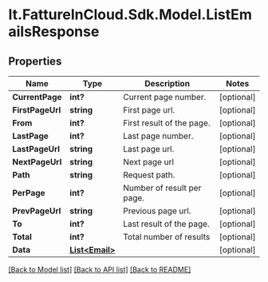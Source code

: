 # It.FattureInCloud.Sdk.Model.ListEmailsResponse

## Properties

Name | Type | Description | Notes
------------ | ------------- | ------------- | -------------
**CurrentPage** | **int?** | Current page number. | [optional] 
**FirstPageUrl** | **string** | First page url. | [optional] 
**From** | **int?** | First result of the page. | [optional] 
**LastPage** | **int?** | Last page number. | [optional] 
**LastPageUrl** | **string** | Last page url. | [optional] 
**NextPageUrl** | **string** | Next page url | [optional] 
**Path** | **string** | Request path. | [optional] 
**PerPage** | **int?** | Number of result per page. | [optional] 
**PrevPageUrl** | **string** | Previous page url. | [optional] 
**To** | **int?** | Last result of the page. | [optional] 
**Total** | **int?** | Total number of results | [optional] 
**Data** | [**List&lt;Email&gt;**](Email.md) |  | [optional] 

[[Back to Model list]](../README.md#documentation-for-models) [[Back to API list]](../README.md#documentation-for-api-endpoints) [[Back to README]](../README.md)

